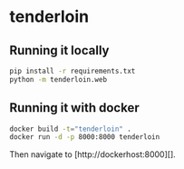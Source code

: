 # tenderloin


## Running it locally

```bash
pip install -r requirements.txt
python -m tenderloin.web
```


## Running it with docker

```bash
docker build -t="tenderloin" .
docker run -d -p 8000:8000 tenderloin
```

Then navigate to [http://dockerhost:8000][].
